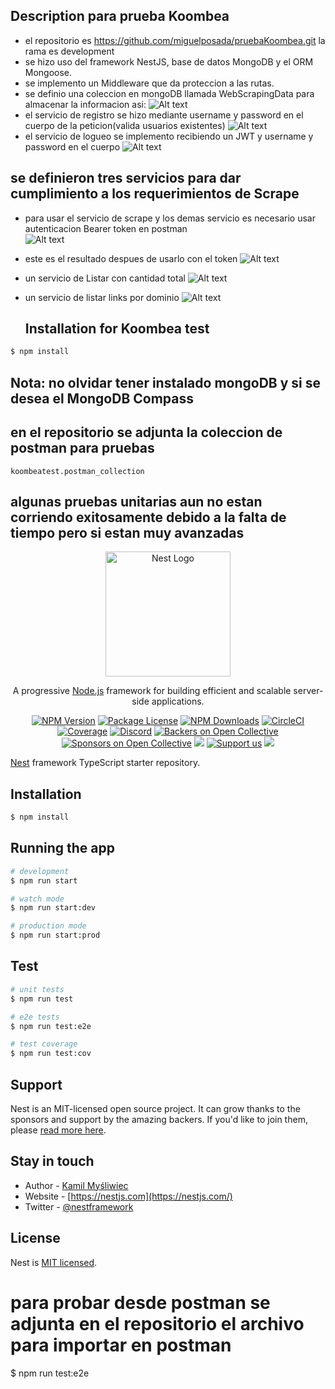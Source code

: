 ## Description para prueba Koombea
 - el repositorio es https://github.com/miguelposada/pruebaKoombea.git la rama es development
 - se hizo uso del framework NestJS, base de datos MongoDB y el ORM Mongoose.
 - se implemento un Middleware que da proteccion a las rutas.
 - se definio una coleccion en mongoDB llamada WebScrapingData para almacenar la informacion asi:
   ![Alt text](image-5.png)
 - el servicio de registro se hizo mediante username y password en el cuerpo de la peticion(valida usuarios existentes)
   ![Alt text](image-1.png)
 - el servicio de logueo se implemento recibiendo un JWT y username y password en el cuerpo
   ![Alt text](image-3.png)

  ## se definieron tres servicios para dar cumplimiento a los requerimientos de Scrape
 - para usar el servicio de scrape y los demas servicio es necesario usar autenticacion Bearer token en postman  
   ![Alt text](image-6.png)
 - este es el resultado despues de usarlo con el token
   ![Alt text](image-4.png)
 - un servicio de Listar con cantidad total
   ![Alt text](image-7.png)
 - un servicio de listar links por dominio
   ![Alt text](image-8.png)

   ## Installation for Koombea test

```bash
$ npm install
```
## Nota: no olvidar tener instalado mongoDB y si se desea el MongoDB Compass
## en el repositorio se adjunta la coleccion de postman para pruebas 
`koombeatest.postman_collection`

## algunas pruebas unitarias aun no estan corriendo exitosamente debido a la falta de tiempo pero si estan muy avanzadas



<p align="center">
  <a href="http://nestjs.com/" target="blank"><img src="https://nestjs.com/img/logo-small.svg" width="200" alt="Nest Logo" /></a>
</p>

[circleci-image]: https://img.shields.io/circleci/build/github/nestjs/nest/master?token=abc123def456
[circleci-url]: https://circleci.com/gh/nestjs/nest

  <p align="center">A progressive <a href="http://nodejs.org" target="_blank">Node.js</a> framework for building efficient and scalable server-side applications.</p>
    <p align="center">
<a href="https://www.npmjs.com/~nestjscore" target="_blank"><img src="https://img.shields.io/npm/v/@nestjs/core.svg" alt="NPM Version" /></a>
<a href="https://www.npmjs.com/~nestjscore" target="_blank"><img src="https://img.shields.io/npm/l/@nestjs/core.svg" alt="Package License" /></a>
<a href="https://www.npmjs.com/~nestjscore" target="_blank"><img src="https://img.shields.io/npm/dm/@nestjs/common.svg" alt="NPM Downloads" /></a>
<a href="https://circleci.com/gh/nestjs/nest" target="_blank"><img src="https://img.shields.io/circleci/build/github/nestjs/nest/master" alt="CircleCI" /></a>
<a href="https://coveralls.io/github/nestjs/nest?branch=master" target="_blank"><img src="https://coveralls.io/repos/github/nestjs/nest/badge.svg?branch=master#9" alt="Coverage" /></a>
<a href="https://discord.gg/G7Qnnhy" target="_blank"><img src="https://img.shields.io/badge/discord-online-brightgreen.svg" alt="Discord"/></a>
<a href="https://opencollective.com/nest#backer" target="_blank"><img src="https://opencollective.com/nest/backers/badge.svg" alt="Backers on Open Collective" /></a>
<a href="https://opencollective.com/nest#sponsor" target="_blank"><img src="https://opencollective.com/nest/sponsors/badge.svg" alt="Sponsors on Open Collective" /></a>
  <a href="https://paypal.me/kamilmysliwiec" target="_blank"><img src="https://img.shields.io/badge/Donate-PayPal-ff3f59.svg"/></a>
    <a href="https://opencollective.com/nest#sponsor"  target="_blank"><img src="https://img.shields.io/badge/Support%20us-Open%20Collective-41B883.svg" alt="Support us"></a>
  <a href="https://twitter.com/nestframework" target="_blank"><img src="https://img.shields.io/twitter/follow/nestframework.svg?style=social&label=Follow"></a>
</p>
  <!--[![Backers on Open Collective](https://opencollective.com/nest/backers/badge.svg)](https://opencollective.com/nest#backer)
  [![Sponsors on Open Collective](https://opencollective.com/nest/sponsors/badge.svg)](https://opencollective.com/nest#sponsor)-->


[Nest](https://github.com/nestjs/nest) framework TypeScript starter repository.

## Installation

```bash
$ npm install
```

## Running the app

```bash
# development
$ npm run start

# watch mode
$ npm run start:dev

# production mode
$ npm run start:prod
```

## Test

```bash
# unit tests
$ npm run test

# e2e tests
$ npm run test:e2e

# test coverage
$ npm run test:cov
```

## Support

Nest is an MIT-licensed open source project. It can grow thanks to the sponsors and support by the amazing backers. If you'd like to join them, please [read more here](https://docs.nestjs.com/support).

## Stay in touch

- Author - [Kamil Myśliwiec](https://kamilmysliwiec.com)
- Website - [https://nestjs.com](https://nestjs.com/)
- Twitter - [@nestframework](https://twitter.com/nestframework)

## License

Nest is [MIT licensed](LICENSE).

# para probar desde postman se adjunta en el repositorio el archivo para importar en postman
$ npm run test:e2e